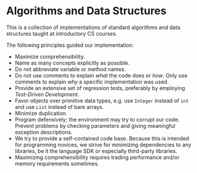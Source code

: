 Algorithms and Data Structures
===========================================

This is a collection of implementations of standard algorithms and data structures taught at introductory CS courses.

The following principles guided our implementation:
  * Maximize comprehensibility.
  * Name as many concepts explicitly as possible.
  * Do not abbreviate variable or method names.
  * Do not use comments to explain _what_ the code does or _how_. Only use comments to explain _why_ a specific implementation was used.
  * Provide an extensive set of regression tests, preferably by employing _Test-Driven Development_.
  * Favor objects over primitive data types, e.g. use `Integer` instead of `int` and use `List` instead of bare arrays.
  * Minimize duplication.
  * Program defensively; the environment may try to corrupt our code. Prevent problems by checking parameters and giving meaningful
    exception descriptions.
  * We try to provide a self-contained code base. Because this is intended for programming novices, we strive for minimizing dependencies
    to any libraries, be it the language SDK or especially third-party libraries.
  * Maximizing comprehensibility requires trading performance and/or memory requirements sometimes.
